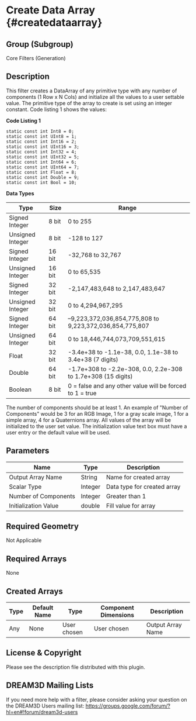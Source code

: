 Create Data Array {#createdataarray}
=============

## Group (Subgroup) ##
Core Filters (Generation)


## Description ##
This filter creates a DataArray of any primitive type with any number of components (1 Row x N Cols) and initialize all the values to a user settable value. The primitive type of the array to create is set using an integer constant. Code listing 1 shows the values:

**Code Listing 1**

    static const int Int8 = 0;
    static const int UInt8 = 1;
    static const int Int16 = 2;
    static const int UInt16 = 3;
    static const int Int32 = 4;
    static const int UInt32 = 5;
    static const int Int64 = 6;
    static const int UInt64 = 7;
    static const int Float = 8;
    static const int Double = 9;
    static const int Bool = 10;
    

**Data Types** 

| Type             | Size |        Range       |
|------------------|------|--------------------|
| Signed Integer | 8 bit |0 to 255|
| Unsigned Integer | 8 bit |-128 to 127|
| Signed Integer | 16 bit |-32,768 to 32,767|
| Unsigned Integer | 16 bit |0 to 65,535|
| Signed Integer | 32 bit |-2,147,483,648 to 2,147,483,647|
| Unsigned Integer | 32 bit |0 to 4,294,967,295|
| Signed Integer | 64 bit |–9,223,372,036,854,775,808 to 9,223,372,036,854,775,807|
| Unsigned Integer | 64 bit |0 to 18,446,744,073,709,551,615|
| Float | 32 bit | -3.4e+38 to -1.1e-38, 0.0, 1.1e-38 to 3.4e+38 (7 digits)|
| Double | 64 bit | -1.7e+308 to -2.2e-308, 0.0, 2.2e-308 to 1.7e+308 (15 digits)|
| Boolean | 8 bit |0 = false and any other value will be forced to 1 = true|

The number of components should be at least 1. An example of "Number of Components" would be 3 for an RGB Image, 1 for a gray scale image, 1 for a simple array, 4 for a Quaternions array. All values of the array will be initialized to the user set value. The initialization value text box
must have a user entry or the default value will be used.

## Parameters ##

| Name             | Type | Description |
|------------------|------|-------------|
| Output Array Name | String | Name for created array |
| Scalar Type | Integer | Data type for created array |
| Number of Components | Integer | Greater than 1 |
| Initialization Value | double | Fill value for array |

## Required Geometry ##
Not Applicable

## Required Arrays ##
None

## Created Arrays ##

| Type | Default Name | Type | Component Dimensions | Description |
|------|--------------|-------------|---------|----------------|
| Any | None | User chosen | User chosen | Output Array Name |


## License & Copyright ##

Please see the description file distributed with this plugin.

## DREAM3D Mailing Lists ##

If you need more help with a filter, please consider asking your question on the DREAM3D Users mailing list:
https://groups.google.com/forum/?hl=en#!forum/dream3d-users

